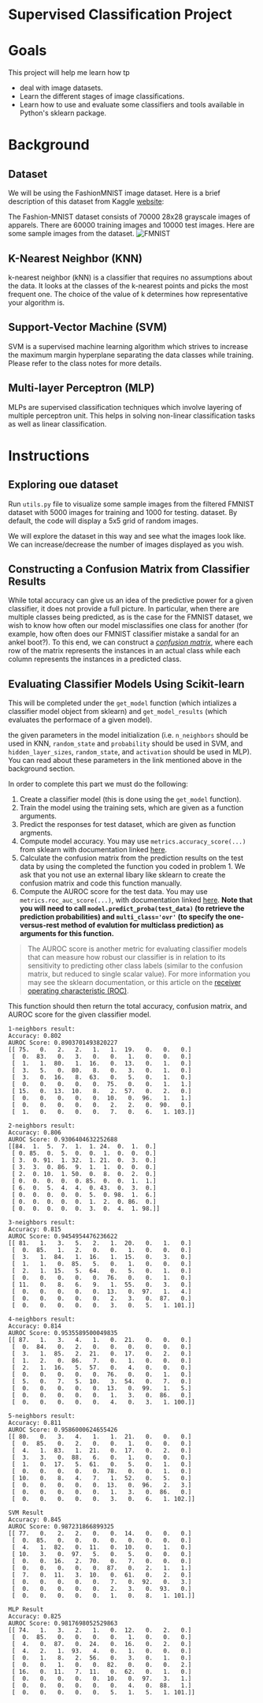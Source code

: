 # Supervised Classification Project 
        
# Goals
This project will help me learn how tp
* deal with image datasets.
* Learn the different stages of image classifications.
* Learn how to use and evaluate some classifiers and tools available in Python's sklearn package.
  
# Background

## Dataset
We will be using the FashionMNIST image dataset. Here is a brief description of this dataset from Kaggle [website](https://www.kaggle.com/datasets/zalando-research/fashionmnist):

The Fashion-MNIST dataset consists of 70000 28x28 grayscale images of apparels. There are 60000 training images and 10000 test images.
Here are some sample images from the dataset.
![FMNIST](FMNIST.png "FMNIST")
 
## K-Nearest Neighbor (KNN)

k-nearest neighbor (kNN) is a classifier that 
requires no assumptions about the data. It looks at the classes of the k-nearest points and 
picks the most frequent one. The choice of the value of k determines how representative your algorithm is. 

## Support-Vector Machine (SVM)

SVM is a supervised machine learning algorithm which strives to increase the maximum margin hyperplane separating the data classes while training.
Please refer to the class notes for more details. 

## Multi-layer Perceptron (MLP)

MLPs are supervised classification techniques which involve layering of multiple perceptron unit. 
This helps in solving non-linear classification tasks as well as linear classification.

# Instructions


## Exploring oue dataset

Run `utils.py` file to visualize some sample images from the filtered FMNIST dataset with 5000 images for training and 1000 for testing. 
dataset. By default, the code will display a 5x5 grid of random images. 

We will explore the dataset in this way and see what the images look like. We can increase/decrease the number of images displayed as you wish.


## Constructing a Confusion Matrix from Classifier Results

While total accuracy can give us an idea of the predictive power for a given classifier, it does not provide a full picture. In particular, when there are multiple classes being predicted, as is the case for the FMNIST dataset, we wish to know how often our model misclassifies one class for another (for example, how often does our FMNIST classifier mistake a sandal for an ankel boot?). To this end, we can construct a [_confusion matrix_](https://en.wikipedia.org/wiki/Confusion_matrix), where each row of the matrix represents the instances in an actual class while each column represents the instances in a predicted class.


## Evaluating Classifier Models Using Scikit-learn

This will be completed under the `get_model` function (which intializes a classifier model object from sklearn) and `get_model_results` (which evaluates the performace of a given model).

 the given parameters in the model initialization (i.e. `n_neighbors` should be used in KNN, `random_state` and `probability` should be used in SVM, and `hidden_layer_sizes`, `random_state`, and `activation` should be used in MLP). You can read about these parameters in the link mentioned above in the background section.


In order to complete this part we must do the following:

1. Create a classifier model (this is done using the `get_model` function).
2. Train the model using the training sets, which are given as a function arguments.
3. Predict the responses for test dataset, which are given as function argments.
4. Compute model accuracy. You may use `metrics.accuracy_score(...)` from sklearn with documentation linked [here](https://scikit-learn.org/stable/modules/generated/sklearn.metrics.accuracy_score.html).
5. Calculate the confusion matrix from the prediction results on the test data by using the completed the function you coded in problem 1. We ask that you not use an external libary like sklearn to create the confusion matrix and code this function manually.
6. Compute the AUROC score for the test data. You may use `metrics.roc_auc_score(...)`, with documentation linked [here](https://scikit-learn.org/stable/modules/generated/sklearn.metrics.roc_auc_score.html). **Note that you will need to call `model.predict_proba(test_data)` (to retrieve the prediction probabilities) and `multi_class='ovr'` (to specify the one-versus-rest method of evalution for multiclass prediction) as arguments for this function.**

>The AUROC score is another metric for evaluating classifier models that can measure how robust our classifier is in relation to its sensitivity to predicting other class labels (similar to the confusion matrix, but reduced to single scalar value). For more information you may see the sklearn documentation, or this article on the [receiver operating characteristic (ROC)](https://en.wikipedia.org/wiki/Receiver_operating_characteristic).

This function should then return the total accuracy, confusion matrix, and AUROC score for the given classifier model. 
```
1-neighbors result:
Accuracy: 0.802
AUROC Score: 0.8903701493820227
[[ 75.   0.   2.   2.   1.   1.  19.   0.   0.   0.]
 [  0.  83.   0.   3.   0.   0.   1.   0.   0.   0.]
 [  1.   1.  80.   1.  16.   0.  13.   0.   1.   0.]
 [  3.   5.   0.  80.   8.   0.   3.   0.   1.   0.]
 [  3.   0.  16.   8.  63.   0.   5.   0.   1.   0.]
 [  0.   0.   0.   0.   0.  75.   0.   0.   1.   1.]
 [ 15.   0.  13.  10.   8.   2.  57.   0.   2.   0.]
 [  0.   0.   0.   0.   0.  10.   0.  96.   1.   1.]
 [  0.   0.   0.   0.   0.   2.   2.   0.  90.   0.]
 [  1.   0.   0.   0.   0.   7.   0.   6.   1. 103.]]

2-neighbors result:
Accuracy: 0.806
AUROC Score: 0.9306404632252688
[[84.  1.  5.  7.  1.  1. 24.  0.  1.  0.]
 [ 0. 85.  0.  5.  0.  0.  1.  0.  0.  0.]
 [ 3.  0. 91.  1. 32.  1. 21.  0.  3.  0.]
 [ 3.  3.  0. 86.  9.  1.  1.  0.  0.  0.]
 [ 2.  0. 10.  1. 50.  0.  8.  0.  2.  0.]
 [ 0.  0.  0.  0.  0. 85.  0.  0.  1.  1.]
 [ 6.  0.  5.  4.  4.  0. 43.  0.  3.  0.]
 [ 0.  0.  0.  0.  0.  5.  0. 98.  1.  6.]
 [ 0.  0.  0.  0.  0.  1.  2.  0. 86.  0.]
 [ 0.  0.  0.  0.  0.  3.  0.  4.  1. 98.]]

3-neighbors result:
Accuracy: 0.815
AUROC Score: 0.9454954476236622
[[ 81.   1.   3.   5.   2.   1.  20.   0.   1.   0.]
 [  0.  85.   1.   2.   0.   0.   1.   0.   0.   0.]
 [  3.   1.  84.   1.  16.   1.  15.   0.   3.   0.]
 [  1.   1.   0.  85.   5.   0.   1.   0.   0.   0.]
 [  2.   1.  15.   5.  64.   0.   5.   0.   1.   0.]
 [  0.   0.   0.   0.   0.  76.   0.   0.   1.   0.]
 [ 11.   0.   8.   6.   9.   1.  55.   0.   3.   0.]
 [  0.   0.   0.   0.   0.  13.   0.  97.   1.   4.]
 [  0.   0.   0.   0.   0.   2.   3.   0.  87.   0.]
 [  0.   0.   0.   0.   0.   3.   0.   5.   1. 101.]]

4-neighbors result:
Accuracy: 0.814
AUROC Score: 0.9535589500049835
[[ 87.   1.   3.   4.   1.   0.  21.   0.   0.   0.]
 [  0.  84.   0.   2.   0.   0.   0.   0.   0.   0.]
 [  3.   1.  85.   2.  21.   0.  17.   0.   2.   0.]
 [  1.   2.   0.  86.   7.   0.   1.   0.   0.   0.]
 [  2.   1.  16.   5.  57.   0.   4.   0.   0.   0.]
 [  0.   0.   0.   0.   0.  76.   0.   0.   1.   0.]
 [  5.   0.   7.   5.  10.   3.  54.   0.   7.   0.]
 [  0.   0.   0.   0.   0.  13.   0.  99.   1.   5.]
 [  0.   0.   0.   0.   0.   1.   3.   0.  86.   0.]
 [  0.   0.   0.   0.   0.   4.   0.   3.   1. 100.]]

5-neighbors result:
Accuracy: 0.811
AUROC Score: 0.9586000624655426
[[ 80.   0.   3.   4.   1.   1.  21.   0.   0.   0.]
 [  0.  85.   0.   2.   0.   0.   1.   0.   0.   0.]
 [  4.   1.  83.   1.  21.   0.  17.   0.   2.   0.]
 [  3.   3.   0.  88.   6.   0.   1.   0.   0.   0.]
 [  1.   0.  17.   5.  61.   0.   5.   0.   1.   0.]
 [  0.   0.   0.   0.   0.  78.   0.   0.   1.   0.]
 [ 10.   0.   8.   4.   7.   1.  52.   0.   5.   0.]
 [  0.   0.   0.   0.   0.  13.   0.  96.   2.   3.]
 [  0.   0.   0.   0.   0.   1.   3.   0.  86.   0.]
 [  0.   0.   0.   0.   0.   3.   0.   6.   1. 102.]]

SVM Result
Accuracy: 0.845
AUROC Score: 0.987231866899325
[[ 77.   0.   2.   2.   0.   0.  14.   0.   0.   0.]
 [  0.  85.   0.   0.   0.   0.   0.   0.   0.   0.]
 [  4.   1.  82.   0.  11.   0.  10.   0.   1.   0.]
 [ 10.   3.   0.  97.   5.   0.   5.   0.   0.   0.]
 [  0.   0.  16.   2.  70.   0.   7.   0.   0.   0.]
 [  0.   0.   0.   0.   0.  87.   0.   2.   1.   1.]
 [  7.   0.  11.   3.  10.   0.  61.   0.   2.   0.]
 [  0.   0.   0.   0.   0.   7.   0.  92.   0.   3.]
 [  0.   0.   0.   0.   0.   2.   3.   0.  93.   0.]
 [  0.   0.   0.   0.   0.   1.   0.   8.   1. 101.]]

MLP Result
Accuracy: 0.825
AUROC Score: 0.9817698052529863
[[ 74.   1.   3.   2.   1.   0.  12.   0.   2.   0.]
 [  0.  85.   0.   0.   0.   0.   1.   0.   0.   0.]
 [  4.   0.  87.   0.  24.   0.  16.   0.   2.   0.]
 [  4.   2.   1.  93.   4.   0.   1.   0.   0.   0.]
 [  0.   1.   8.   2.  56.   0.   3.   0.   1.   0.]
 [  0.   0.   1.   0.   0.  82.   0.   0.   0.   2.]
 [ 16.   0.  11.   7.  11.   0.  62.   0.   1.   0.]
 [  0.   0.   0.   0.   0.  10.   0.  97.   3.   1.]
 [  0.   0.   0.   0.   0.   0.   4.   0.  88.   1.]
 [  0.   0.   0.   0.   0.   5.   1.   5.   1. 101.]]

```
